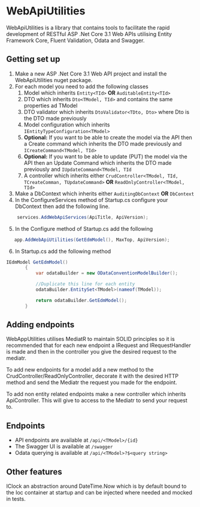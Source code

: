 # WebApiUtilities
 
 WebApiUtilities is a library that contains tools to facilitate the rapid development of RESTful ASP .Net Core 3.1 Web APIs utilising Entity Framework Core, Fluent Validation, Odata and Swagger.
 
 
 ## Getting set up
 
 1. Make a new ASP .Net Core 3.1 Web API project and install the WebApiUtilities nuget package.
 2. For each model you need to add the following classes
    1. Model which inherits `Entity<TId>` **OR** `AuditableEntity<TId>`
    1. DTO which inherits `Dto<TModel, TId>` and contains the same properties ad TModel
    1. DTO validator which inherits `DtoValidator<TDto, Dto>` where Dto is the DTO made previously
    1. Model configuration which inherits `IEntityTypeConfiguration<TModel>`
    1. **Optional:** If you want to be able to create the model via the API then a Create command which inherits the DTO made previously and `ICreateCommand<TModel, TId>`
    1. **Optional:** If you want to be able to update (PUT) the model via the API then an Update Command which inherits the DTO made previously and `IUpdateCommand<TModel, TId`
    1. A controller which inherits either `CrudController<TModel, TId, TCreateComman, TUpdateCommand>` **OR** `ReadOnlyController<TModel, TId>`
 3. Make a DbContext which inherits either `AuditingDbContext` **OR** `DbContext`
 4. In the ConfigureServices method of Startup.cs configure your DbContext then add the following line.
```C#
	services.AddWebApiServices(ApiTitle, ApiVersion);
```
 5. In the Configure method of Startup.cs add the following
 
 ```C#
	app.AddWebApiUtilities(GetEdmModel(), MaxTop, ApiVersion);
 ```
 6. In Startup.cs add the following method

 ```C#
 IEdmModel GetEdmModel()
        {
            var odataBuilder = new ODataConventionModelBuilder();

            //Duplicate this line for each entity
            odataBuilder.EntitySet<TModel>(nameof(TModel));

            return odataBuilder.GetEdmModel();
        }
 ```
 
 ## Adding endpoints
 WebAppUtilities utilises MediatR to maintain SOLID principles so it is recommended that for each new endpoint a IRequest and IRequestHandler is made and then in the controller you give the desired request to the mediatr.
 
 To add new endpoints for a model add a new method to the CrudController/ReadOnlyController, decorate it with the desired HTTP method and send the Mediatr the request you made for the endpoint.
 
 To add non entity related endpoints make a new controller which inherits ApiController. This will give to access to the Mediatr to send your request to. 
 
 ## Endpoints
 * API endpoints are available at `/api/<TModel>/{id}`
 * The Swagger UI is available at `/swagger`
 * Odata querying is available at `/api/<TModel>?$<query string>`
 
 ## Other features
 IClock an abstraction around DateTime.Now which is by default bound to the Ioc container at startup and can be injected where needed and mocked in tests.
 
